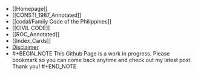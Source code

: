 - [[Homepage]]
- [[CONSTI_1987_Annotated]]
- [[codal/Family Code of the Philippines]]
- [[CIVIL CODE]]
- [[ROC_Annotated]]
- [[Index_Cards]]
- [Disclaimer](((635b3d4a-3926-469b-8dd5-980f6f7c1721)))
- #+BEGIN_NOTE
  This Github Page is a work in progress. Please bookmark so you can come back anytime and check out my latest post. Thank you!
  #+END_NOTE